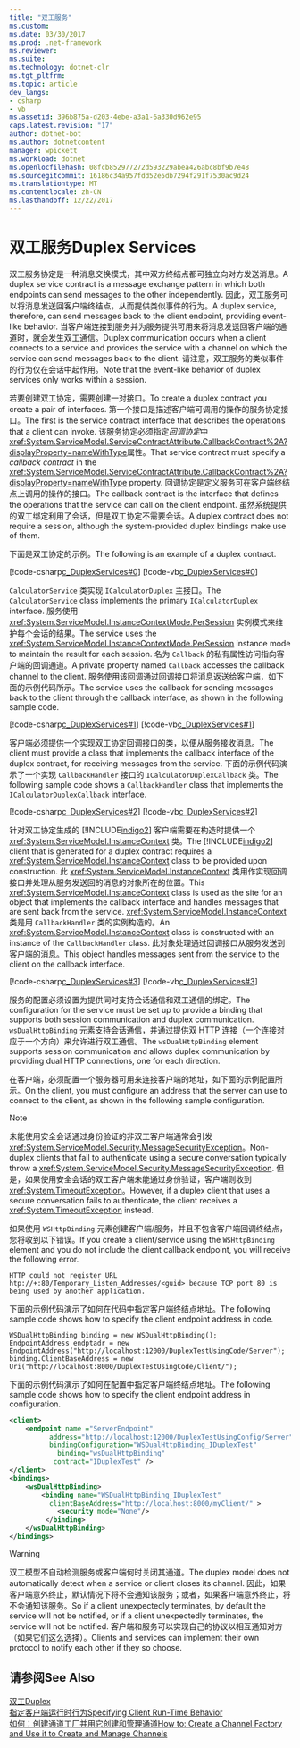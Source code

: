 ```yaml
---
title: "双工服务"
ms.custom: 
ms.date: 03/30/2017
ms.prod: .net-framework
ms.reviewer: 
ms.suite: 
ms.technology: dotnet-clr
ms.tgt_pltfrm: 
ms.topic: article
dev_langs:
- csharp
- vb
ms.assetid: 396b875a-d203-4ebe-a3a1-6a330d962e95
caps.latest.revision: "17"
author: dotnet-bot
ms.author: dotnetcontent
manager: wpickett
ms.workload: dotnet
ms.openlocfilehash: 08fcb852977272d593229abea426abc8bf9b7e48
ms.sourcegitcommit: 16186c34a957fdd52e5db7294f291f7530ac9d24
ms.translationtype: MT
ms.contentlocale: zh-CN
ms.lasthandoff: 12/22/2017
---
```

# <a name="duplex-services"></a><span data-ttu-id="aa7e0-102">双工服务</span><span class="sxs-lookup"><span data-stu-id="aa7e0-102">Duplex Services</span></span>
<span data-ttu-id="aa7e0-103">双工服务协定是一种消息交换模式，其中双方终结点都可独立向对方发送消息。</span><span class="sxs-lookup"><span data-stu-id="aa7e0-103">A duplex service contract is a message exchange pattern in which both endpoints can send messages to the other independently.</span></span> <span data-ttu-id="aa7e0-104">因此，双工服务可以将消息发送回客户端终结点，从而提供类似事件的行为。</span><span class="sxs-lookup"><span data-stu-id="aa7e0-104">A duplex service, therefore, can send messages back to the client endpoint, providing event-like behavior.</span></span> <span data-ttu-id="aa7e0-105">当客户端连接到服务并为服务提供可用来将消息发送回客户端的通道时，就会发生双工通信。</span><span class="sxs-lookup"><span data-stu-id="aa7e0-105">Duplex communication occurs when a client connects to a service and provides the service with a channel on which the service can send messages back to the client.</span></span> <span data-ttu-id="aa7e0-106">请注意，双工服务的类似事件的行为仅在会话中起作用。</span><span class="sxs-lookup"><span data-stu-id="aa7e0-106">Note that the event-like behavior of duplex services only works within a session.</span></span>  
  
 <span data-ttu-id="aa7e0-107">若要创建双工协定，需要创建一对接口。</span><span class="sxs-lookup"><span data-stu-id="aa7e0-107">To create a duplex contract you create a pair of interfaces.</span></span> <span data-ttu-id="aa7e0-108">第一个接口是描述客户端可调用的操作的服务协定接口。</span><span class="sxs-lookup"><span data-stu-id="aa7e0-108">The first is the service contract interface that describes the operations that a client can invoke.</span></span> <span data-ttu-id="aa7e0-109">该服务协定必须指定*回调协定*中<xref:System.ServiceModel.ServiceContractAttribute.CallbackContract%2A?displayProperty=nameWithType>属性。</span><span class="sxs-lookup"><span data-stu-id="aa7e0-109">That service contract must specify a *callback contract* in the <xref:System.ServiceModel.ServiceContractAttribute.CallbackContract%2A?displayProperty=nameWithType> property.</span></span> <span data-ttu-id="aa7e0-110">回调协定是定义服务可在客户端终结点上调用的操作的接口。</span><span class="sxs-lookup"><span data-stu-id="aa7e0-110">The callback contract is the interface that defines the operations that the service can call on the client endpoint.</span></span> <span data-ttu-id="aa7e0-111">虽然系统提供的双工绑定利用了会话，但是双工协定不需要会话。</span><span class="sxs-lookup"><span data-stu-id="aa7e0-111">A duplex contract does not require a session, although the system-provided duplex bindings make use of them.</span></span>  
  
 <span data-ttu-id="aa7e0-112">下面是双工协定的示例。</span><span class="sxs-lookup"><span data-stu-id="aa7e0-112">The following is an example of a duplex contract.</span></span>  
  
 [!code-csharp[c_DuplexServices#0](../../../../samples/snippets/csharp/VS_Snippets_CFX/c_duplexservices/cs/service.cs#0)]
 [!code-vb[c_DuplexServices#0](../../../../samples/snippets/visualbasic/VS_Snippets_CFX/c_duplexservices/vb/service.vb#0)]  
  
 <span data-ttu-id="aa7e0-113">`CalculatorService` 类实现 `ICalculatorDuplex` 主接口。</span><span class="sxs-lookup"><span data-stu-id="aa7e0-113">The `CalculatorService` class implements the primary `ICalculatorDuplex` interface.</span></span> <span data-ttu-id="aa7e0-114">服务使用 <xref:System.ServiceModel.InstanceContextMode.PerSession> 实例模式来维护每个会话的结果。</span><span class="sxs-lookup"><span data-stu-id="aa7e0-114">The service uses the <xref:System.ServiceModel.InstanceContextMode.PerSession> instance mode to maintain the result for each session.</span></span> <span data-ttu-id="aa7e0-115">名为 `Callback` 的私有属性访问指向客户端的回调通道。</span><span class="sxs-lookup"><span data-stu-id="aa7e0-115">A private property named `Callback` accesses the callback channel to the client.</span></span> <span data-ttu-id="aa7e0-116">服务使用该回调通过回调接口将消息返送给客户端，如下面的示例代码所示。</span><span class="sxs-lookup"><span data-stu-id="aa7e0-116">The service uses the callback for sending messages back to the client through the callback interface, as shown in the following sample code.</span></span>  
  
 [!code-csharp[c_DuplexServices#1](../../../../samples/snippets/csharp/VS_Snippets_CFX/c_duplexservices/cs/service.cs#1)]
 [!code-vb[c_DuplexServices#1](../../../../samples/snippets/visualbasic/VS_Snippets_CFX/c_duplexservices/vb/service.vb#1)]  
  
 <span data-ttu-id="aa7e0-117">客户端必须提供一个实现双工协定回调接口的类，以便从服务接收消息。</span><span class="sxs-lookup"><span data-stu-id="aa7e0-117">The client must provide a class that implements the callback interface of the duplex contract, for receiving messages from the service.</span></span> <span data-ttu-id="aa7e0-118">下面的示例代码演示了一个实现 `CallbackHandler` 接口的 `ICalculatorDuplexCallback` 类。</span><span class="sxs-lookup"><span data-stu-id="aa7e0-118">The following sample code shows a `CallbackHandler` class that implements the `ICalculatorDuplexCallback` interface.</span></span>  
  
 [!code-csharp[c_DuplexServices#2](../../../../samples/snippets/csharp/VS_Snippets_CFX/c_duplexservices/cs/client.cs#2)]
 [!code-vb[c_DuplexServices#2](../../../../samples/snippets/visualbasic/VS_Snippets_CFX/c_duplexservices/vb/client.vb#2)]  
  
 <span data-ttu-id="aa7e0-119">针对双工协定生成的 [!INCLUDE[indigo2](../../../../includes/indigo2-md.md)] 客户端需要在构造时提供一个 <xref:System.ServiceModel.InstanceContext> 类。</span><span class="sxs-lookup"><span data-stu-id="aa7e0-119">The [!INCLUDE[indigo2](../../../../includes/indigo2-md.md)] client that is generated for a duplex contract requires a <xref:System.ServiceModel.InstanceContext> class to be provided upon construction.</span></span> <span data-ttu-id="aa7e0-120">此 <xref:System.ServiceModel.InstanceContext> 类用作实现回调接口并处理从服务发送回的消息的对象所在的位置。</span><span class="sxs-lookup"><span data-stu-id="aa7e0-120">This <xref:System.ServiceModel.InstanceContext> class is used as the site for an object that implements the callback interface and handles messages that are sent back from the service.</span></span> <span data-ttu-id="aa7e0-121"><xref:System.ServiceModel.InstanceContext> 类是用 `CallbackHandler` 类的实例构造的。</span><span class="sxs-lookup"><span data-stu-id="aa7e0-121">An <xref:System.ServiceModel.InstanceContext> class is constructed with an instance of the `CallbackHandler` class.</span></span> <span data-ttu-id="aa7e0-122">此对象处理通过回调接口从服务发送到客户端的消息。</span><span class="sxs-lookup"><span data-stu-id="aa7e0-122">This object handles messages sent from the service to the client on the callback interface.</span></span>  
  
 [!code-csharp[c_DuplexServices#3](../../../../samples/snippets/csharp/VS_Snippets_CFX/c_duplexservices/cs/client.cs#3)]
 [!code-vb[c_DuplexServices#3](../../../../samples/snippets/visualbasic/VS_Snippets_CFX/c_duplexservices/vb/client.vb#3)]  
  
 <span data-ttu-id="aa7e0-123">服务的配置必须设置为提供同时支持会话通信和双工通信的绑定。</span><span class="sxs-lookup"><span data-stu-id="aa7e0-123">The configuration for the service must be set up to provide a binding that supports both session communication and duplex communication.</span></span> <span data-ttu-id="aa7e0-124">`wsDualHttpBinding` 元素支持会话通信，并通过提供双 HTTP 连接（一个连接对应于一个方向）来允许进行双工通信。</span><span class="sxs-lookup"><span data-stu-id="aa7e0-124">The `wsDualHttpBinding` element supports session communication and allows duplex communication by providing dual HTTP connections, one for each direction.</span></span>  
  
 <span data-ttu-id="aa7e0-125">在客户端，必须配置一个服务器可用来连接客户端的地址，如下面的示例配置所示。</span><span class="sxs-lookup"><span data-stu-id="aa7e0-125">On the client, you must configure an address that the server can use to connect to the client, as shown in the following sample configuration.</span></span>  
  
  
  
> [!NOTE]
>  <span data-ttu-id="aa7e0-126">未能使用安全会话通过身份验证的非双工客户端通常会引发 <xref:System.ServiceModel.Security.MessageSecurityException>。</span><span class="sxs-lookup"><span data-stu-id="aa7e0-126">Non-duplex clients that fail to authenticate using a secure conversation typically throw a <xref:System.ServiceModel.Security.MessageSecurityException>.</span></span> <span data-ttu-id="aa7e0-127">但是，如果使用安全会话的双工客户端未能通过身份验证，客户端则收到 <xref:System.TimeoutException>。</span><span class="sxs-lookup"><span data-stu-id="aa7e0-127">However, if a duplex client that uses a secure conversation fails to authenticate, the client receives a <xref:System.TimeoutException> instead.</span></span>  
  
 <span data-ttu-id="aa7e0-128">如果使用 `WSHttpBinding` 元素创建客户端/服务，并且不包含客户端回调终结点，您将收到以下错误。</span><span class="sxs-lookup"><span data-stu-id="aa7e0-128">If you create a client/service using the `WSHttpBinding` element and you do not include the client callback endpoint, you will receive the following error.</span></span>  
  
```  
HTTP could not register URL  
htp://+:80/Temporary_Listen_Addresses/<guid> because TCP port 80 is being used by another application.  
```  
  
 <span data-ttu-id="aa7e0-129">下面的示例代码演示了如何在代码中指定客户端终结点地址。</span><span class="sxs-lookup"><span data-stu-id="aa7e0-129">The following sample code shows how to specify the client endpoint address in code.</span></span>  
  
```  
WSDualHttpBinding binding = new WSDualHttpBinding();  
EndpointAddress endptadr = new EndpointAddress("http://localhost:12000/DuplexTestUsingCode/Server");  
binding.ClientBaseAddress = new Uri("http://localhost:8000/DuplexTestUsingCode/Client/");  
```  
  
 <span data-ttu-id="aa7e0-130">下面的示例代码演示了如何在配置中指定客户端终结点地址。</span><span class="sxs-lookup"><span data-stu-id="aa7e0-130">The following sample code shows how to specify the client endpoint address in configuration.</span></span>  
  
```xml  
<client>  
    <endpoint name ="ServerEndpoint"   
          address="http://localhost:12000/DuplexTestUsingConfig/Server"  
          bindingConfiguration="WSDualHttpBinding_IDuplexTest"   
            binding="wsDualHttpBinding"  
           contract="IDuplexTest" />  
</client>  
<bindings>  
    <wsDualHttpBinding>  
        <binding name="WSDualHttpBinding_IDuplexTest"    
          clientBaseAddress="http://localhost:8000/myClient/" >  
            <security mode="None"/>  
         </binding>  
    </wsDualHttpBinding>  
</bindings>  
```  
  
> [!WARNING]
>  <span data-ttu-id="aa7e0-131">双工模型不自动检测服务或客户端何时关闭其通道。</span><span class="sxs-lookup"><span data-stu-id="aa7e0-131">The duplex model does not automatically detect when a service or client closes its channel.</span></span> <span data-ttu-id="aa7e0-132">因此，如果客户端意外终止，默认情况下将不会通知该服务；或者，如果客户端意外终止，将不会通知该服务。</span><span class="sxs-lookup"><span data-stu-id="aa7e0-132">So if a client unexpectedly terminates, by default the service will not be notified, or if a client unexpectedly terminates, the service will not be notified.</span></span> <span data-ttu-id="aa7e0-133">客户端和服务可以实现自己的协议以相互通知对方（如果它们这么选择）。</span><span class="sxs-lookup"><span data-stu-id="aa7e0-133">Clients and services can implement their own protocol to notify each other if they so choose.</span></span>  
  
## <a name="see-also"></a><span data-ttu-id="aa7e0-134">请参阅</span><span class="sxs-lookup"><span data-stu-id="aa7e0-134">See Also</span></span>  
 [<span data-ttu-id="aa7e0-135">双工</span><span class="sxs-lookup"><span data-stu-id="aa7e0-135">Duplex</span></span>](../../../../docs/framework/wcf/samples/duplex.md)  
 [<span data-ttu-id="aa7e0-136">指定客户端运行时行为</span><span class="sxs-lookup"><span data-stu-id="aa7e0-136">Specifying Client Run-Time Behavior</span></span>](../../../../docs/framework/wcf/specifying-client-run-time-behavior.md)  
 [<span data-ttu-id="aa7e0-137">如何：创建通道工厂并用它创建和管理通道</span><span class="sxs-lookup"><span data-stu-id="aa7e0-137">How to: Create a Channel Factory and Use it to Create and Manage Channels</span></span>](../../../../docs/framework/wcf/feature-details/how-to-create-a-channel-factory-and-use-it-to-create-and-manage-channels.md)
